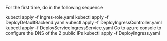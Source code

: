For the first time, do in the following sequence

kubectl apply -f Ingres-role.yaml
kubectl apply -f DeployDefaultBackend.yaml
kubectl apply -f DeployIngressController.yaml
kubectl apply -f DeployServiceIngressService.yaml
Go to azure console to configure the DNS of the 2 public IPs
kubectl apply -f DeployIngress.yaml